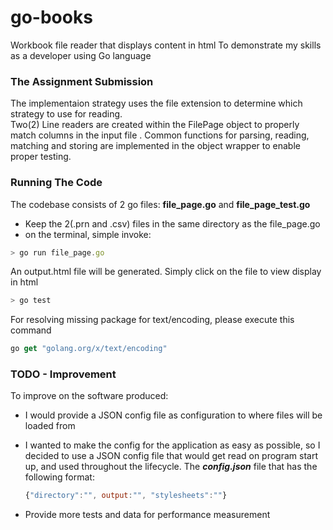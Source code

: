 # go-books
Workbook file reader that displays content in html
To demonstrate my skills as a developer using Go language

### The Assignment Submission

<p> The implementaion strategy uses the file extension to determine which strategy to use for reading.<br>
Two(2) Line readers are created within the FilePage object to properly match columns in the input file
. Common functions for parsing, reading, matching and storing are implemented in the object wrapper
to enable proper testing.
</p>

### Running The Code
The codebase consists of 2 go files: **file_page.go** and **file_page_test.go**
* Keep the 2(.prn and .csv) files in the same directory as the file_page.go
* on the terminal, simple invoke:
```javascript
> go run file_page.go
```
An output.html file will be generated. Simply click on the file to view display in html
```javascript
> go test
```

For resolving missing package for text/encoding, please execute this command
```javascript
go get "golang.org/x/text/encoding"
```

### TODO - Improvement
 To improve on the software produced:
* I would provide a JSON config file as configuration to where files will be loaded from
* I wanted to make the config for the application as easy as possible, so I decided to use a JSON config file that would get read on program start up,
   and used throughout the lifecycle. 
   The ***config.json*** file that  has the following format:
   ```javascript
   {"directory":"", output:"", "stylesheets":""} 
   ```

* Provide more tests and data for performance measurement
